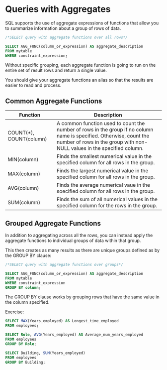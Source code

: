 # Queries with Aggregates

SQL supports the use of aggregate expressions of functions that allow you
to summarize information about a group of rows of data. 

```sql 
/*SELECT query with aggregate functions over all rows*/

SELECT AGG_FUNC(column_or_expression) AS aggregate_description
FROM mytable
WHERE constraint_expression;
```

Without specific grouping, each aggregate function is going to run on the entire set of result rows and return a single value. 

You should give your aggregate functions an alias so that the results are easier to read and process.

## Common Aggregate Functions

| Function | Description |
| ------ | ------ |
| COUNT(*), COUNT(column) | A common function used to count the number of rows in the group if no column name is specified. Otherwise, count the number of rows in the group with non-NULL values in the specified column. |
| MIN(column) | Finds the smallest numerical value in the specified column for all rows in the group. |
| MAX(column) | Finds the largest numerical value in the specified column for all rows in the group. |
| AVG(column) | Finds the average numerical vaue in the soecified column for all rows in the group. |
| SUM(column) | Finds the sum of all numerical values in the specified column for the rows in the group. |

## Grouped Aggregate Functions

In addition to aggregating across all the rows, you can instead apply the aggregate functions to individual groups of data within that group. 

This then creates as many results as there are unique groups defined as by the GROUP BY clause:

```sql
/*SELECT query with aggregate functions over groups*/

SELECT AGG_FUNC(column_or_expression) AS aggregate_description
FROM mytable
WHERE constraint_expression
GROUP BY column;
```

The GROUP BY clause works by grouping rows that have the same value in the column specified.

Exercise:

```sql
SELECT MAX(Years_employed) AS Longest_time_employed
FROM employees;

SELECT Role, AVG(Years_employed) AS Average_num_years_employed
FROM employees
GROUP BY Role;

SELECT Building, SUM(Years_employed) 
FROM employees
GROUP BY Building;
```